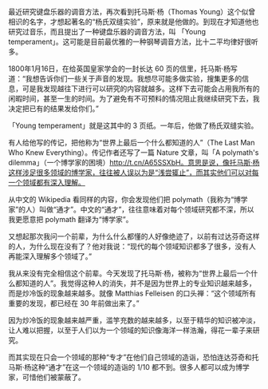最近研究键盘乐器的调音方法，再次看到托马斯·杨（Thomas Young）这个似曾相识的名字，才想起著名的“杨氏双缝实验”，原来就是他做的。到现在才知道他也研究过音乐，而且提出了一种键盘乐器的调音方法，叫 「Young temperament」。这可能是目前最优雅的一种钢琴调音方法，比十二平均律好很听多。

1800年1月16日，在给英国皇家学会的一封长达 60 页的信里，托马斯·杨写道：“我想告诉你们一些关于声音的发现。我想尽可能多做实验，搜集更多的信息，可是我发现越往下进行可以研究的内容就越多。这样下去可能会占用我所有的闲暇时间，甚至一生的时间。为了避免有不可预料的情况阻止我继续研究下去，我决定把已有的结果发给你们。”

「Young temperament」就是这其中的 3 页纸。一年后，他做了杨氏双缝实验。

有人给他写的传记，把他称为“世界上最后一个什么都知道的人”（The Last Man Who Knew Everything）。传记作者还写了一篇 Nature 文章，叫「A polymath's dilemma」（一个博学家的困境）http://t.cn/A65SSXbH。意思是说，像托马斯·杨这样涉足很多领域的博学家，往往被人误以为是“浅尝辄止”，而其实他们可以对每一个领域都有深入理解。

从中文的 Wikipedia 看同样的内容，你会发现他们把 polymath（我称为“博学家”的人）叫做“通才”。中文的“通才”，往往意味着对每个领域研究都不深，所以我更愿意把 polymath 翻译为“博学家”。

又想起那次我问一个前辈，为什么什么都懂的人好像绝迹了，以前有过达芬奇这样的人，为什么现在没有了？他对我说：“现代的每个领域知识都多了很多，没有人再能深入理解多个领域了。”

我从来没有完全相信这个前辈。今天发现了托马斯·杨，被称为“世界上最后一个什么都知道的人”。我觉得这种人的消失，并不是因为世界上的专业知识越来越多，而是炒冷饭的现象越来越多。就像 Matthias Felleisen 的口头禅：“这个领域所有重要的发现，都已经在 30 年前做出来了。”

因为炒冷饭的现象越来越严重，滥竽充数的越来越多，以至于精华的知识被冲淡，让人难以把握，以至于人们以为一个领域的知识像海洋一样浩瀚，得花一辈子来研究。

而其实现在只会一个领域的那种“专才”在他们自己领域的造诣，恐怕连达芬奇和托马斯·杨这种“通才”在这一个领域的造诣的 1/10 都不到。很多人都可以成为博学家，可惜他们被蒙蔽了。
